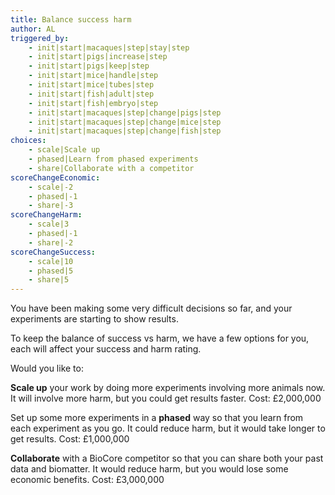 ```yaml
---
title: Balance success harm
author: AL
triggered_by:
    - init|start|macaques|step|stay|step
    - init|start|pigs|increase|step
    - init|start|pigs|keep|step
    - init|start|mice|handle|step
    - init|start|mice|tubes|step
    - init|start|fish|adult|step
    - init|start|fish|embryo|step
    - init|start|macaques|step|change|pigs|step
    - init|start|macaques|step|change|mice|step
    - init|start|macaques|step|change|fish|step
choices:
    - scale|Scale up
    - phased|Learn from phased experiments
    - share|Collaborate with a competitor
scoreChangeEconomic:
    - scale|-2
    - phased|-1
    - share|-3
scoreChangeHarm:
    - scale|3
    - phased|-1
    - share|-2
scoreChangeSuccess:
    - scale|10
    - phased|5
    - share|5
---
```


You have been making some very difficult decisions so far, and your experiments are starting to show results.

To keep the balance of success vs harm, we have a few options for you, each will affect your success and harm rating.

Would you like to:

**Scale up** your work by doing more experiments involving more animals now. It will involve more harm, but you could get results faster. Cost: £2,000,000

Set up some more experiments in a **phased** way so that you learn from each experiment as you go. It could reduce harm, but it would take longer to get results. Cost: £1,000,000

**Collaborate** with a BioCore competitor so that you can share both your past data and biomatter. It would reduce harm, but you would lose some economic benefits. Cost: £3,000,000
